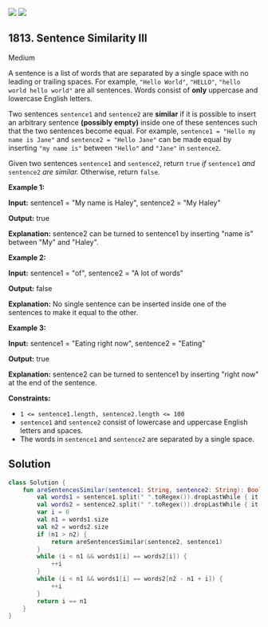 [![](https://img.shields.io/github/stars/javadev/LeetCode-in-Kotlin?label=Stars&style=flat-square)](https://github.com/javadev/LeetCode-in-Kotlin)
[![](https://img.shields.io/github/forks/javadev/LeetCode-in-Kotlin?label=Fork%20me%20on%20GitHub%20&style=flat-square)](https://github.com/javadev/LeetCode-in-Kotlin/fork)

## 1813\. Sentence Similarity III

Medium

A sentence is a list of words that are separated by a single space with no leading or trailing spaces. For example, `"Hello World"`, `"HELLO"`, `"hello world hello world"` are all sentences. Words consist of **only** uppercase and lowercase English letters.

Two sentences `sentence1` and `sentence2` are **similar** if it is possible to insert an arbitrary sentence **(possibly empty)** inside one of these sentences such that the two sentences become equal. For example, `sentence1 = "Hello my name is Jane"` and `sentence2 = "Hello Jane"` can be made equal by inserting `"my name is"` between `"Hello"` and `"Jane"` in `sentence2`.

Given two sentences `sentence1` and `sentence2`, return `true` _if_ `sentence1` _and_ `sentence2` _are similar._ Otherwise, return `false`.

**Example 1:**

**Input:** sentence1 = "My name is Haley", sentence2 = "My Haley"

**Output:** true

**Explanation:** sentence2 can be turned to sentence1 by inserting "name is" between "My" and "Haley".

**Example 2:**

**Input:** sentence1 = "of", sentence2 = "A lot of words"

**Output:** false

**Explanation:** No single sentence can be inserted inside one of the sentences to make it equal to the other.

**Example 3:**

**Input:** sentence1 = "Eating right now", sentence2 = "Eating"

**Output:** true

**Explanation:** sentence2 can be turned to sentence1 by inserting "right now" at the end of the sentence.

**Constraints:**

*   `1 <= sentence1.length, sentence2.length <= 100`
*   `sentence1` and `sentence2` consist of lowercase and uppercase English letters and spaces.
*   The words in `sentence1` and `sentence2` are separated by a single space.

## Solution

```kotlin
class Solution {
    fun areSentencesSimilar(sentence1: String, sentence2: String): Boolean {
        val words1 = sentence1.split(" ".toRegex()).dropLastWhile { it.isEmpty() }.toTypedArray()
        val words2 = sentence2.split(" ".toRegex()).dropLastWhile { it.isEmpty() }.toTypedArray()
        var i = 0
        val n1 = words1.size
        val n2 = words2.size
        if (n1 > n2) {
            return areSentencesSimilar(sentence2, sentence1)
        }
        while (i < n1 && words1[i] == words2[i]) {
            ++i
        }
        while (i < n1 && words1[i] == words2[n2 - n1 + i]) {
            ++i
        }
        return i == n1
    }
}
```